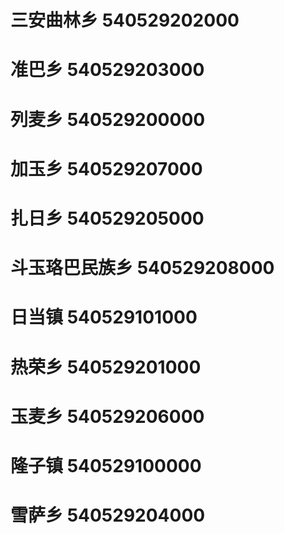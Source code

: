 # 三安曲林乡 540529202000
# 准巴乡 540529203000
# 列麦乡 540529200000
# 加玉乡 540529207000
# 扎日乡 540529205000
# 斗玉珞巴民族乡 540529208000
# 日当镇 540529101000
# 热荣乡 540529201000
# 玉麦乡 540529206000
# 隆子镇 540529100000
# 雪萨乡 540529204000

